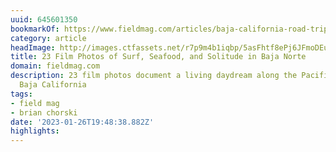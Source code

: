 ```yaml
---
uuid: 645601350
bookmarkOf: https://www.fieldmag.com/articles/baja-california-road-trip-photography-mexico
category: article
headImage: http://images.ctfassets.net/r7p9m4b1iqbp/5asFhtf8ePj6JFmoDEu3nD/0f2edc914b103b44eb75cc5fdd1330a5/Brian-Chorski-Baja-Mexico-Hero.jpg?w=1000
title: 23 Film Photos of Surf, Seafood, and Solitude in Baja Norte
domain: fieldmag.com
description: 23 film photos document a living daydream along the Pacific coast of
  Baja California
tags:
- field mag
- brian chorski
date: '2023-01-26T19:48:38.882Z'
highlights: 
---
```



